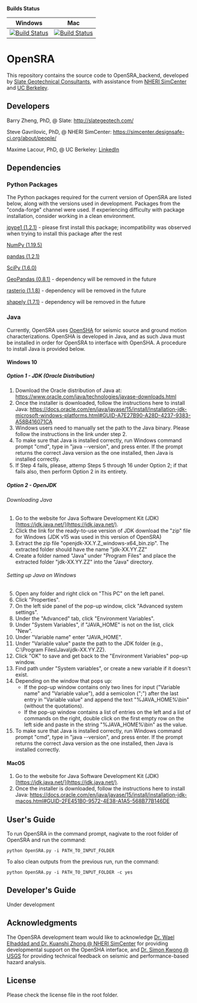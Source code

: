 **Builds Status**

| **Windows** | **Mac** |
|---|---|
[![Build Status]()]()|[![Build Status]()]()

# OpenSRA
This repository contains the source code to OpenSRA_backend, developed by [Slate Geotechnical Consultants](http://slategeotech.com/), with assistance from [NHERI SimCenter](https://simcenter.designsafe-ci.org/) and [UC Berkeley](https://ce.berkeley.edu/).

## Developers
Barry Zheng, PhD, @ Slate: http://slategeotech.com/

Steve Gavrilovic, PhD, @ NHERI SimCenter: https://simcenter.designsafe-ci.org/about/people/

Maxime Lacour, PhD, @ UC Berkeley: [LinkedIn](https://www.linkedin.com/in/maxime-lacour-637a8b79)

## Dependencies

### Python Packages
The Python packages required for the current version of OpenSRA are listed below, along with the versions used in development. Packages from the "conda-forge" channel were used. If experiencing difficulty with package installation, consider working in a clean environment.

[jpype1 (1.2.1)](https://jpype.readthedocs.io/en/latest/index.html) - please first install this package; incompatibility was observed when trying to install this package after the rest

[NumPy (1.19.5)](https://numpy.org/doc/stable/)

[pandas (1.2.1)](https://pandas.pydata.org/docs/)

[SciPy (1.6.0)](https://docs.scipy.org/doc/scipy/reference/)

[GeoPandas (0.8.1)](https://geopandas.org/) - dependency will be removed in the future

[rasterio (1.1.8)](https://rasterio.readthedocs.io/en/latest/) - dependency will be removed in the future

[shapely (1.7.1)](https://shapely.readthedocs.io/en/stable/manual.html) - dependency will be removed in the future

### Java
Currently, OpenSRA uses [OpenSHA](https://opensha.org/) for seismic source and ground motion characterizations. OpenSHA is developed in Java, and as such Java must be installed in order for OpenSRA to interface with OpenSHA. A procedure to install Java is provided below.

#### Windows 10
##### Option 1 - JDK (Oracle Distribution)
1. Download the Oracle distribution of Java at: https://www.oracle.com/java/technologies/javase-downloads.html
2. Once the installer is downloaded, follow the instructions here to install Java: https://docs.oracle.com/en/java/javase/15/install/installation-jdk-microsoft-windows-platforms.html#GUID-A7E27B90-A28D-4237-9383-A58B416071CA
3. Windows users need to manually set the path to the Java binary. Please follow the instructions in the link under step 2.
4. To make sure that Java is installed correctly, run Windows command prompt "cmd", type in "java --version", and press enter. If the prompt returns the correct Java version as the one installed, then Java is installed correctly.
5. If Step 4 fails, please, attemp Steps 5 through 16 under Option 2; if that fails also, then perform Option 2 in its entirety.

##### Option 2 - OpenJDK
###### Downloading Java
1. Go to the website for Java Software Development Kit (JDK) [https://jdk.java.net/](https://jdk.java.net/).
2. Click the link for the ready-to-use version of JDK download the "zip" file for Windows (JDK v15 was used in this version of OpenSRA)
3. Extract the zip file "openjdk-XX.Y.Z_windows-x64_bin.zip". The extracted folder should have the name "jdk-XX.YY.ZZ"
4. Create a folder named "Java" under "Program Files" and place the extracted folder "jdk-XX.YY.ZZ" into the "Java" directory.
###### Setting up Java on Windows
5. Open any folder and right click on "This PC" on the left panel.
6. Click "Properties".
7. On the left side panel of the pop-up window, click "Advanced system settings".
8. Under the "Advanced" tab, click "Environment Variables".
9. Under "System Variables", if "JAVA_HOME" is not on the list, click "New".
10. Under "Variable name" enter "JAVA_HOME".
11. Under "Variable value" paste the path to the JDK folder (e.g., C:\Program Files\Java\jdk-XX.YY.ZZ).
12. Click "OK" to save and get back to the "Environment Variables" pop-up window.
13. Find path under "System variables", or create a new variable if it doesn't exist.
14. Depending on the window that pops up:
	- If the pop-up window contains only two lines for input ("Variable name" and "Variable value"), add a semicolon (";") after the last entry in "Variable value" and append the text "%JAVA_HOME%\bin" (without the quotations).
	- If the pop-up window contains a list of entries on the left and a list of commands on the right, double click on the first empty row on the left side and paste in the string "%JAVA_HOME%\bin" as the value.
15. To make sure that Java is installed correctly, run Windows command prompt "cmd", type in "java --version", and press enter. If the prompt returns the correct Java version as the one installed, then Java is installed correctly.

#### MacOS
1. Go to the website for Java Software Development Kit (JDK) [https://jdk.java.net/](https://jdk.java.net/).
2. Once the installer is downloaded, follow the instructions here to install Java: https://docs.oracle.com/en/java/javase/15/install/installation-jdk-macos.html#GUID-2FE451B0-9572-4E38-A1A5-568B77B146DE

## User's Guide
To run OpenSRA in the command prompt, nagivate to the root folder of OpenSRA and run the command:
```
python OpenSRA.py -i PATH_TO_INPUT_FOLDER
```

To also clean outputs from the previous run, run the command:
```
python OpenSRA.py -i PATH_TO_INPUT_FOLDER -c yes
```

## Developer's Guide
Under development

## Acknowledgments
The OpenSRA development team would like to acknowledge [Dr. Wael Elhaddad and Dr. Kuanshi Zhong @ NHERI SimCenter](https://simcenter.designsafe-ci.org/about/people/) for providing developmental support on the OpenSHA interface, and [Dr. Simon Kwong @ USGS](https://www.usgs.gov/staff-profiles/neal-simon-kwong) for providing technical feedback on seismic and performance-based hazard analysis.

## License
Please check the license file in the root folder.

